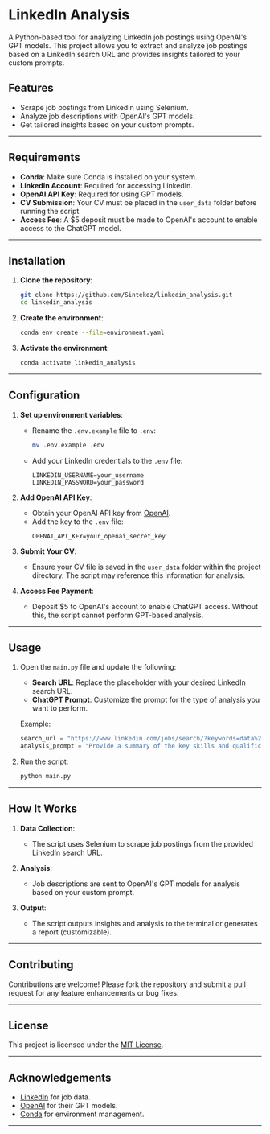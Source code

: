# LinkedIn Analysis

A Python-based tool for analyzing LinkedIn job postings using OpenAI's GPT models. This project allows you to extract and analyze job postings based on a LinkedIn search URL and provides insights tailored to your custom prompts.

## Features

- Scrape job postings from LinkedIn using Selenium.
- Analyze job descriptions with OpenAI's GPT models.
- Get tailored insights based on your custom prompts.

---

## Requirements

- **Conda**: Make sure Conda is installed on your system.
- **LinkedIn Account**: Required for accessing LinkedIn.
- **OpenAI API Key**: Required for using GPT models.
- **CV Submission**: Your CV must be placed in the `user_data` folder before running the script.
- **Access Fee**: A $5 deposit must be made to OpenAI's account to enable access to the ChatGPT model.

---

## Installation

1. **Clone the repository**:
   ```bash
   git clone https://github.com/Sintekoz/linkedin_analysis.git
   cd linkedin_analysis
   ```

2. **Create the environment**:
   ```bash
   conda env create --file=environment.yaml
   ```

3. **Activate the environment**:
   ```bash
   conda activate linkedin_analysis
   ```

---

## Configuration

1. **Set up environment variables**:
   - Rename the `.env.example` file to `.env`:
     ```bash
     mv .env.example .env
     ```
   - Add your LinkedIn credentials to the `.env` file:
     ```text
     LINKEDIN_USERNAME=your_username
     LINKEDIN_PASSWORD=your_password
     ```

2. **Add OpenAI API Key**:
   - Obtain your OpenAI API key from [OpenAI](https://platform.openai.com/account/api-keys).
   - Add the key to the `.env` file:
     ```text
     OPENAI_API_KEY=your_openai_secret_key
     ```

3. **Submit Your CV**:
   - Ensure your CV file is saved in the `user_data` folder within the project directory. The script may reference this information for analysis.

4. **Access Fee Payment**:
   - Deposit $5 to OpenAI's account to enable ChatGPT access. Without this, the script cannot perform GPT-based analysis.

---

## Usage

1. Open the `main.py` file and update the following:
   - **Search URL**: Replace the placeholder with your desired LinkedIn search URL.
   - **ChatGPT Prompt**: Customize the prompt for the type of analysis you want to perform.

   Example:
   ```python
   search_url = "https://www.linkedin.com/jobs/search/?keywords=data%20analyst"
   analysis_prompt = "Provide a summary of the key skills and qualifications required for these roles."
   ```

2. Run the script:
   ```bash
   python main.py
   ```

---

## How It Works

1. **Data Collection**:
   - The script uses Selenium to scrape job postings from the provided LinkedIn search URL.

2. **Analysis**:
   - Job descriptions are sent to OpenAI's GPT models for analysis based on your custom prompt.

3. **Output**:
   - The script outputs insights and analysis to the terminal or generates a report (customizable).

---

## Contributing

Contributions are welcome! Please fork the repository and submit a pull request for any feature enhancements or bug fixes.

---

## License

This project is licensed under the [MIT License](LICENSE).

---

## Acknowledgements

- [LinkedIn](https://www.linkedin.com) for job data.
- [OpenAI](https://openai.com) for their GPT models.
- [Conda](https://docs.conda.io) for environment management.

---

